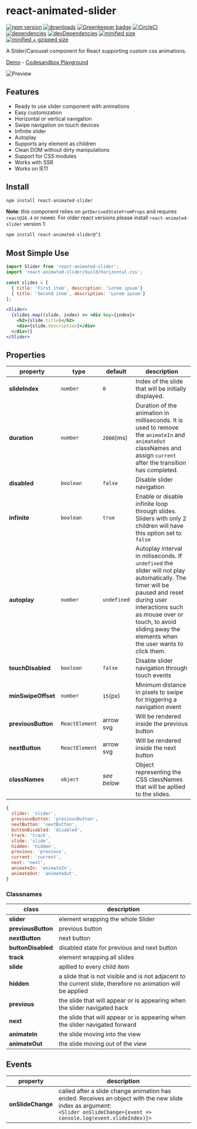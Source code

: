 # react-animated-slider

[![npm version](https://img.shields.io/npm/v/react-animated-slider.svg)](https://www.npmjs.com/package/react-animated-slider)
[![downloads](https://img.shields.io/npm/dt/react-animated-slider.svg)](https://www.npmjs.com/package/react-animated-slider)
[![Greenkeeper badge](https://badges.greenkeeper.io/erichbehrens/react-animated-slider.svg)](https://greenkeeper.io/)
[![CircleCI](https://circleci.com/gh/erichbehrens/react-animated-slider/tree/master.svg?style=shield)](https://circleci.com/gh/erichbehrens/react-animated-slider/tree/master)
[![dependencies](https://david-dm.org/erichbehrens/react-animated-slider.svg)](https://david-dm.org/erichbehrens/react-animated-slider)
[![devDependencies](https://david-dm.org/erichbehrens/react-animated-slider/dev-status.svg)](https://david-dm.org/erichbehrens/react-animated-slider?type=dev)
[![minified size](https://badgen.net/bundlephobia/min/react-animated-slider)](https://bundlephobia.com/result?p=react-animated-slider)
[![minified + gzipped size](https://badgen.net/bundlephobia/minzip/react-animated-slider)](https://bundlephobia.com/result?p=react-animated-slider)

A Slider/Carousel component for React supporting custom css animations.

[Demo](https://erichbehrens.github.io/react-animated-slider/) - [Codesandbox Playground](https://codesandbox.io/s/react-animated-slider-q8rdo)

![Preview](https://res.cloudinary.com/riangle/image/upload/v1511700118/react-animated-slider_qqedfm.png)

## Features

- Ready to use slider component with animations
- Easy customization
- Horizontal or vertical navigation
- Swipe navigation on touch devices
- Infinite slider
- Autoplay
- Supports any element as children
- Clean DOM without dirty manipulations
- Support for CSS modules
- Works with SSR
- Works on IE11

## Install

```sh
npm install react-animated-slider
```

**Note**: this component relies on `getDerivedStateFromProps` and requires `react@16.4` or newer. For older react versions please install `react-animated-slider` version 1:

```sh
npm install react-animated-slider@^1
```

## Most Simple Use

```jsx
import Slider from 'react-animated-slider';
import 'react-animated-slider/build/horizontal.css';

const slides = [
  { title: 'First item', description: 'Lorem ipsum'}
  { title: 'Second item', description: 'Lorem ipsum'}
];

<Slider>
  {slides.map((slide, index) => <div key={index}>
    <h2>{slide.title}</h2>
    <div>{slide.description}</div>
  </div>)}
</Slider>
```

## Properties

| property | type | default | description |
|-|-|-|-|
| **slideIndex** | `number` | `0` | Index of the slide that will be initially displayed. |
| **duration** | `number` | `2000`(ms) | Duration of the animation in milliseconds. It is used to remove the `animateIn` and `animateOut` classNames and assign `current` after the transition has completed. |
| **disabled** | `boolean` | `false` | Disable slider navigation |
| **infinite** | `boolean` | `true` | Enable or disable infinite loop through slides. Sliders with only 2 children will have this option set to `false` |
| **autoplay** | `number` | `undefined` | Autoplay interval in miliseconds. If `undefined` the slider will not play automatically. The timer will be paused and reset during user interactions such as mouse over or touch, to avoid sliding away the elements when the user wants to click them. |
| **touchDisabled** | `boolean` | `false` | Disable slider navigation through touch events |
| **minSwipeOffset** | `number` | `15`(px) | Minimum distance in pixels to swipe for triggering a navigation event |
| **previousButton** | `ReactElement` | arrow svg | Will be rendered inside the previous button |
| **nextButton** | `ReactElement` | arrow svg | Will be rendered inside the next button |
| **classNames** | `object` | _see below_ | Object representing the CSS classNames that will be apllied to the slides. |

```js
{
  slider: 'slider',
  previousButton: 'previousButton',
  nextButton: 'nextButton',
  buttonDisabled: 'disabled',
  track: 'track',
  slide: 'slide',
  hidden: 'hidden',
  previous: 'previous',
  current: 'current',
  next: 'next',
  animateIn: 'animateIn',
  animateOut: 'animateOut',
}
```

### Classnames

| class | description |
|-|-|
| **slider** | element wrapping the whole Slider |
| **previousButton** | previous button |
| **nextButton** | next button |
| **buttonDisabled** | disabled state for previous and next button |
| **track** | element wrapping all slides |
| **slide** | apllied to every child item |
| **hidden** | a slide that is not visible and is not adjacent to the current slide, therefore no animation will be applied |
| **previous** | the slide that will appear or is appearing when the slider navigated back |
| **next** | the slide that will appear or is appearing when the slider navigated forward |
| **animateIn** | the slide moving into the view |
| **animateOut** | the slide moving out of the view |

## Events

| property | description |
|-|-|
| **onSlideChange** | called after a slide change animation has ended. Receives an object with the new slide index as argument: <br > `<Slider onSlideChange={event => console.log(event.slideIndex)}>` |
